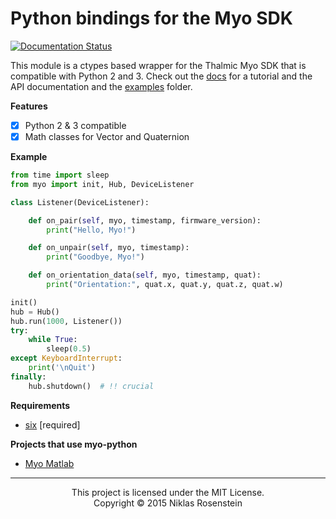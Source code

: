 # Python bindings for the Myo SDK

[![Documentation Status](https://readthedocs.org/projects/myo-python/badge/?version=latest)](http://myo-python.readthedocs.org/en/latest/?badge=latest)

This module is a ctypes based wrapper for the Thalmic Myo SDK that is
compatible with Python 2 and 3. Check out the [docs][] for a tutorial
and the API documentation and the [examples](examples) folder.

__Features__

- [x] Python 2 & 3 compatible
- [x] Math classes for Vector and Quaternion

__Example__

```python
from time import sleep
from myo import init, Hub, DeviceListener

class Listener(DeviceListener):

    def on_pair(self, myo, timestamp, firmware_version):
        print("Hello, Myo!")

    def on_unpair(self, myo, timestamp):
        print("Goodbye, Myo!")

    def on_orientation_data(self, myo, timestamp, quat):
        print("Orientation:", quat.x, quat.y, quat.z, quat.w)

init()
hub = Hub()
hub.run(1000, Listener())
try:
    while True:
        sleep(0.5)
except KeyboardInterrupt:
    print('\nQuit')
finally:
    hub.shutdown()  # !! crucial
```

__Requirements__

- [six](https://pypi.python.org/pypi/six) [required]

__Projects that use myo-python__

- [Myo Matlab](https://github.com/yijuilee/myomatlab)

  [docs]: http://myo-python.readthedocs.org/en/latest/index.html

----

<p align="center">This project is licensed under the MIT License.</br>
Copyright &copy; 2015 Niklas Rosenstein</p>
